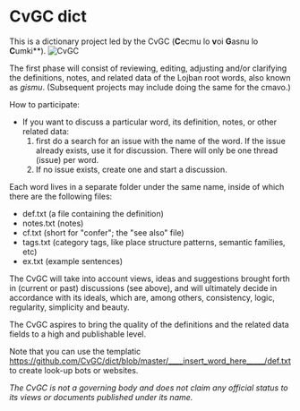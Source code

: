 # CvGC dict

This is a dictionary project led by the CvGC (**C**ecmu lo **v**oi **G**asnu lo **C**umki**). 
![CvGC](https://avatars2.githubusercontent.com/u/20906737?v=3&s=200)

The first phase will consist of reviewing, editing, adjusting and/or clarifying the definitions, notes, and related data of the Lojban root words, also known as *gismu*. (Subsequent projects may include doing the same for the cmavo.)

How to participate:

* If you want to discuss a particular word, its definition, notes, or other related data:
  1. first do a search for an issue with the name of the word. If the issue already exists, use it for discussion. There will only be one thread (issue) per word.
  2. If no issue exists, create one and start a discussion.

Each word lives in a separate folder under the same name, inside of which there are the following files:
* def.txt (a file containing the definition)
* notes.txt (notes)
* cf.txt (short for "confer"; the "see also" file)
* tags.txt (category tags, like place structure patterns, semantic families, etc)
* ex.txt (example sentences)

The CvGC will take into account views, ideas and suggestions brought forth in (current or past) discussions (see above), and will ultimately decide in accordance with its ideals, which are, among others, consistency, logic, regularity, simplicity and beauty.

The CvGC aspires to bring the quality of the definitions and the related data fields to a high and publishable level.

Note that you can use the templatic https://github.com/CvGC/dict/blob/master/____insert_word_here_____/def.txt to create look-up bots or websites.

*The CvGC is not a governing body and does not claim any official status to its views or documents published under its name.*
